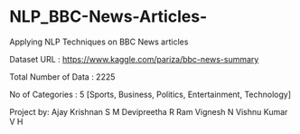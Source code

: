 # NLP_BBC-News-Articles-
Applying NLP Techniques on BBC News articles

Dataset URL : https://www.kaggle.com/pariza/bbc-news-summary​

Total Number of Data : 2225

No of Categories : 5
[Sports, Business, Politics, Entertainment, Technology]



Project by:
Ajay Krishnan S M 
Devipreetha R 
Ram Vignesh N 
Vishnu Kumar V H 

